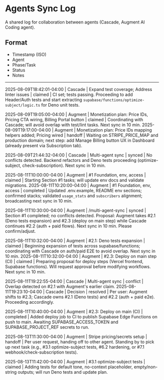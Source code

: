 # Agents Sync Log

A shared log for collaboration between agents (Cascade, Augment AI Coding agent).

## Format
- Timestamp (ISO)
- Agent
- Phase/Task
- Status
- Notes

---

2025-08-09T18:42:01-04:00 | Cascade | Expand test coverage; Address linter issues | claimed | CI set; tests passing. Proceeding to add Header/Auth tests and start extracting `supabase/functions/optimize-subject/logic.ts` for Deno unit tests.

2025-08-09T19:05:00-04:00 | Augment | Monetization plan: Price IDs, Pricing CTA wiring, Billing Portal button | claimed | Coordinating with Cascade; will avoid overlap with test/lint tasks. Next sync in 10 min.
2025-08-09T19:17:00-04:00 | Augment | Monetization plan: Price IDs mapping helpers added; Pricing wired | handoff | Waiting on STRIPE_PRICE_MAP and production domain; next step: add Manage Billing button UX in Dashboard (already present via Subscription tab).

2025-08-09T21:44:32-04:00 | Cascade | Multi-agent sync | synced | No conflicts detected. Backend refactors and Deno tests proceeding (optimize-subject, check-subscription). Next sync in 10 min.

2025-08-11T10:00:00-04:00 | Augment | #1 Foundation, env, access | claimed | Starting Section #1 tasks; will update env docs and validate migrations.
2025-08-11T10:20:00-04:00 | Augment | #1 Foundation, env, access | completed | Updated .env.example, README env sections; confirmed stacks; validated `usage_stats` and `subscribers` alignment; broadcasting next sync in 10 min.


2025-08-11T10:30:00-04:00 | Augment | /multi-agent-sync | synced | Section #1 completed; no conflicts detected. Proposal: Augment takes #2.1 (Deno tests expansion) and #2.3 (deploy on main step) while Cascade continues #2.2 (auth + paid flows). Next sync in 10 min. Please confirm/adjust.

2025-08-11T10:32:00-04:00 | Augment | #2.1: Deno tests expansion | claimed | Beginning expansion of tests across supabase/functions; coordinating with Cascade on auth/paid E2E to avoid overlap. Next sync in 10 min.
2025-08-11T10:32:00-04:00 | Augment | #2.3: Deploy on main step (CI) | claimed | Preparing proposal for deploy steps (Vercel frontend, Supabase functions). Will request approval before modifying workflows. Next sync in 10 min.

2025-08-11T19:22:55-04:00 | Cascade | Multi-agent sync | conflict | Overlap detected on #2.1 with Augment's earlier claim.
2025-08-11T19:23:10-04:00 | Cascade | Decision | resolved | Per user: Augment shifts to #2.3; Cascade owns #2.1 (Deno tests) and #2.2 (auth + paid e2e). Proceeding accordingly.

2025-08-11T10:40:00-04:00 | Augment | #2.3: Deploy on main (CI) | completed | Added deploy job to CI to publish Supabase Edge Functions on push to main. Awaiting SUPABASE_ACCESS_TOKEN and SUPABASE_PROJECT_REF secrets to run.

2025-08-13T11:30:00-04:00 | Augment | Stripe pricing/secrets setup | handoff | Per user request, handing off to other agent. Standing by to pick up next task (e.g., #3.1 optimize-subject tests, #6.2 hardening, or #7.1 webhook/check-subscription tests).

2025-08-13T11:42:00-04:00 | Augment | #3.1 optimize-subject tests | claimed | Adding tests for default tone, no-context placeholder, empty/non-string outputs; will run Deno tests and update plan.
